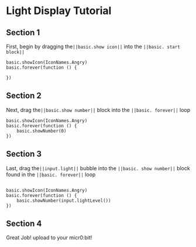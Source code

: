 # Light Display Tutorial


## Section  1
First, begin by dragging the``||basic.show icon||`` into the ``||basic. start block||``
```blocks
basic.showIcon(IconNames.Angry)
basic.forever(function () {
	
})
```
## Section 2
Next, drag the``||basic.show number||`` block into the ``||basic. forever||`` loop
```blocks
basic.showIcon(IconNames.Angry)
basic.forever(function () {
    basic.showNumber(0)
})
```

## Section 3
Last, drag the``||input.light||`` bubble into the ``||basic. show number||`` block found in the ``||basic. forever||`` loop
```blocks

basic.showIcon(IconNames.Angry)
basic.forever(function () {
    basic.showNumber(input.lightLevel())
})
```
## Section 4

Great Job! upload to your micr0:bit!